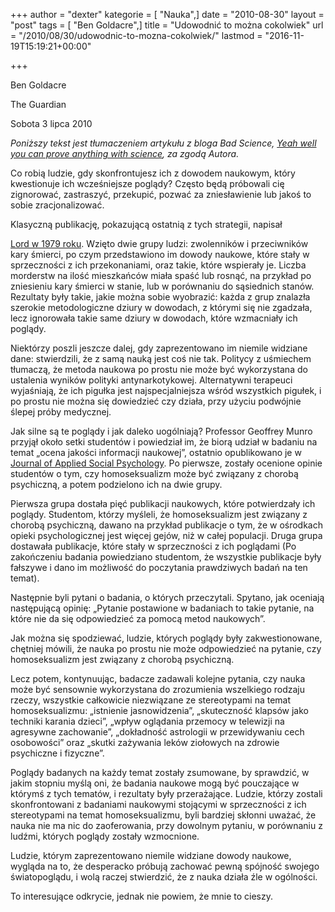 +++
author = "dexter"
kategorie = [ "Nauka",]
date = "2010-08-30"
layout = "post"
tags = [ "Ben Goldacre",]
title = "Udowodnić to można cokolwiek"
url = "/2010/08/30/udowodnic-to-mozna-cokolwiek/"
lastmod = "2016-11-19T15:19:21+00:00"

+++

Ben Goldacre
  
The Guardian
  
Sobota 3 lipca 2010

_Poniższy tekst jest tłumaczeniem artykułu z bloga Bad Science, [Yeah well you can prove anything with science][1], za zgodą Autora._

Co robią ludzie, gdy skonfrontujesz ich z dowodem naukowym, który kwestionuje ich wcześniejsze poglądy? Często będą próbowali cię zignorować, zastraszyć, przekupić, pozwać za zniesławienie lub jakoś to sobie zracjonalizować. 

<!--more-->Klasyczną publikację, pokazującą ostatnią z tych strategii, napisał 

[Lord w 1979 roku][2]. Wzięto dwie grupy ludzi: zwolenników i przeciwników kary śmierci, po czym przedstawiono im dowody naukowe, które stały w sprzeczności z ich przekonaniami, oraz takie, które wspierały je. Liczba morderstw na ilość mieszkańców miała spaść lub rosnąć, na przykład po zniesieniu kary śmierci w stanie, lub w porównaniu do sąsiednich stanów. Rezultaty były takie, jakie można sobie wyobrazić: każda z grup znalazła szerokie metodologiczne dziury w dowodach, z którymi się nie zgadzała, lecz ignorowała takie same dziury w dowodach, które wzmacniały ich poglądy. 

Niektórzy poszli jeszcze dalej, gdy zaprezentowano im niemile widziane dane: stwierdzili, że z samą nauką jest coś nie tak. Politycy z uśmiechem tłumaczą, że metoda naukowa po prostu nie może być wykorzystana do ustalenia wyników polityki antynarkotykowej. Alternatywni terapeuci wyjaśniają, że ich pigułka jest najspecjalniejsza wśród wszystkich pigułek, i po prostu nie można się dowiedzieć czy działa, przy użyciu podwójnie ślepej próby medycznej. 

Jak silne są te poglądy i jak daleko uogólniają? Professor Geoffrey Munro przyjął około setki studentów i powiedział im, że biorą udział w badaniu na temat &#8222;ocena jakości informacji naukowej&#8221;, ostatnio opublikowano je w [Journal of Applied Social Psychology][3]. Po pierwsze, zostały ocenione opinie studentów o tym, czy homoseksualizm może być związany z chorobą psychiczną, a potem podzielono ich na dwie grupy. 

Pierwsza grupa dostała pięć publikacji naukowych, które potwierdzały ich poglądy. Studentom, którzy myśleli, że homoseksualizm jest związany z chorobą psychiczną, dawano na przykład publikacje o tym, że w ośrodkach opieki psychologicznej jest więcej gejów, niż w całej populacji. Druga grupa dostawała publikacje, które stały w sprzeczności z ich poglądami (Po zakończeniu badania powiedziano studentom, że wszystkie publikacje były fałszywe i dano im możliwość do poczytania prawdziwych badań na ten temat). 

Następnie byli pytani o badania, o których przeczytali. Spytano, jak oceniają następującą opinię: &#8222;Pytanie postawione w badaniach to takie pytanie, na które nie da się odpowiedzieć za pomocą metod naukowych&#8221;. 

Jak można się spodziewać, ludzie, których poglądy były zakwestionowane, chętniej mówili, że nauka po prostu nie może odpowiedzieć na pytanie, czy homoseksualizm jest związany z chorobą psychiczną. 

Lecz potem, kontynuując, badacze zadawali kolejne pytania, czy nauka może być sensownie wykorzystana do zrozumienia wszelkiego rodzaju rzeczy, wszystkie całkowicie niezwiązane ze stereotypami na temat homoseksualizmu: &#8222;istnienie jasnowidzenia&#8221;, &#8222;skuteczność klapsów jako techniki karania dzieci&#8221;, &#8222;wpływ oglądania przemocy w telewizji na agresywne zachowanie&#8221;, &#8222;dokładność astrologii w przewidywaniu cech osobowości&#8221; oraz &#8222;skutki zażywania leków ziołowych na zdrowie psychiczne i fizyczne&#8221;. 

Poglądy badanych na każdy temat zostały zsumowane, by sprawdzić, w jakim stopniu myślą oni, że badania naukowe mogą być pouczające w którymś z tych tematów, i rezultaty były przerażające. Ludzie, którzy zostali skonfrontowani z badaniami naukowymi stojącymi w sprzeczności z ich stereotypami na temat homoseksualizmu, byli bardziej skłonni uważać, że nauka nie ma nic do zaoferowania, przy dowolnym pytaniu, w porównaniu z ludźmi, których poglądy zostały wzmocnione. 

Ludzie, którym zaprezentowano niemile widziane dowody naukowe, wygląda na to, że desperacko próbują zachować pewną spójność swojego światopoglądu, i wolą raczej stwierdzić, że z nauka działa źle w ogólności. 

To interesujące odkrycie, jednak nie powiem, że mnie to cieszy.

 [1]: http://www.badscience.net/2010/07/yeah-well-you-can-prove-anything-with-science/
 [2]: http://socrates.berkeley.edu/~maccoun/ar_bias.html
 [3]: http://onlinelibrary.wiley.com/doi/10.1111/j.1559-1816.2010.00588.x/abstract